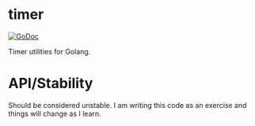 # timer

[![GoDoc](https://godoc.org/github.com/tkennon/timer?status.svg)](https://godoc.org/github.com/tkennon/timer)

Timer utilities for Golang.

# API/Stability

Should be considered unstable. I am writing this code as an exercise and things will change as I learn.
